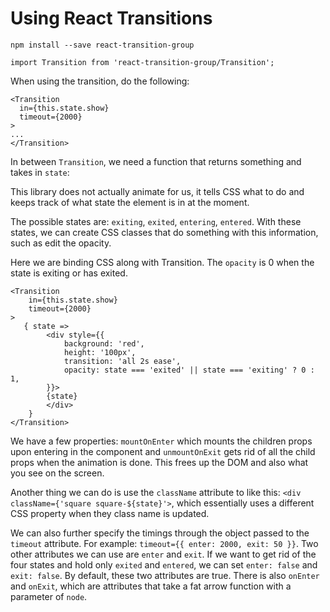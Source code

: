 # Using React Transitions

`npm install --save react-transition-group`

`import Transition from 'react-transition-group/Transition';`

When using the transition, do the following:

```
<Transition
  in={this.state.show}
  timeout={2000}
>
...
</Transition>
```

In between `Transition`, we need a function that returns something and takes in `state`:

This library does not actually animate for us, it tells CSS what to do and keeps track of what state the element is in at the moment.

The possible states are: `exiting`, `exited`, `entering`, `entered`. With these states, we can create CSS classes that do something with this information, such as edit the opacity. 

Here we are binding CSS along with Transition. The `opacity` is 0 when the state is exiting or has exited. 

```
<Transition
    in={this.state.show}
    timeout={2000}
>
   { state => 
        <div style={{
            background: 'red',
            height: '100px',
            transition: 'all 2s ease',
            opacity: state === 'exited' || state === 'exiting' ? 0 : 1,
        }}>
        {state}
        </div>
    }
</Transition>
```

We have a few properties: `mountOnEnter` which mounts the children props upon entering in the component and `unmountOnExit` gets rid of all the child props when the animation is done. This frees up the DOM and also what you see on the screen.

Another thing we can do is use the `className` attribute to like this: `<div className={'square square-${state}'>`, which essentially uses a different CSS property when they class name is updated.

We can also further specify the timings through the object passed to the `timeout` attribute. For example: `timeout={{ enter: 2000, exit: 50 }}`. Two other attributes we can use are `enter` and `exit`. If we want to get rid of the four states and hold only `exited` and `entered`, we can set `enter: false` and `exit: false`. By default, these two attributes are true. There is also `onEnter` and `onExit`, which are attributes that take a fat arrow function with a parameter of `node`. 

